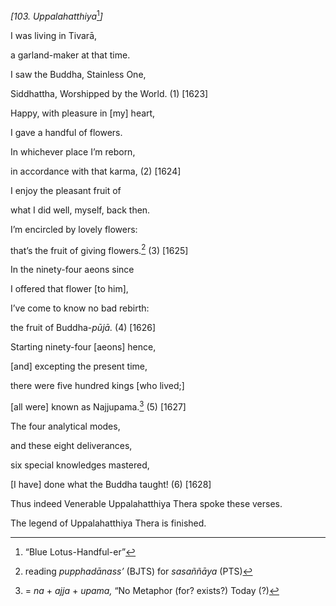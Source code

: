*\[103. Uppalahatthiya*[^1]*\]*

I was living in Tivarā,

a garland-maker at that time.

I saw the Buddha, Stainless One,

Siddhattha, Worshipped by the World. (1) \[1623\]

Happy, with pleasure in \[my\] heart,

I gave a handful of flowers.

In whichever place I’m reborn,

in accordance with that karma, (2) \[1624\]

I enjoy the pleasant fruit of

what I did well, myself, back then.

I’m encircled by lovely flowers:

that’s the fruit of giving flowers.[^2] (3) \[1625\]

In the ninety-four aeons since

I offered that flower \[to him\],

I’ve come to know no bad rebirth:

the fruit of Buddha-*pūjā.* (4) \[1626\]

Starting ninety-four \[aeons\] hence,

\[and\] excepting the present time,

there were five hundred kings \[who lived;\]

\[all were\] known as Najjupama.[^3] (5) \[1627\]

The four analytical modes,

and these eight deliverances,

six special knowledges mastered,

\[I have\] done what the Buddha taught! (6) \[1628\]

Thus indeed Venerable Uppalahatthiya Thera spoke these verses.

The legend of Uppalahatthiya Thera is finished.

[^1]: “Blue Lotus-Handful-er”

[^2]: reading *pupphadānass’* (BJTS) for *sasaññāya* (PTS)

[^3]: = *na* + *ajja* + *upama,* “No Metaphor (for? exists?) Today (?)
